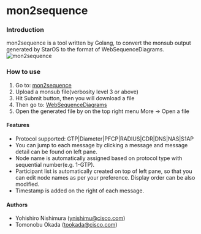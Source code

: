 # mon2sequence

### Introduction
mon2sequence is a tool written by Golang, to convert the monsub output generated by StarOS to the format of WebSequenceDiagrams.
![mon2sequence](http://jtac-mobile-tool1:8090/mon2sequence.png)

### How to use
1. Go to: [mon2sequence](http://jtac-mobile-tool1:8090/mon2seq.html)
2. Upload a monsub file(verbosity level 3 or above)
3. Hit Submit button, then you will download a file
4. Then go to: [WebSequenceDiagrams](http://sjc-web10-lnx.cisco.com:1086/) 
5. Open the generated file by on the top right menu More -> Open a file

#### Features
- Protocol supported: GTP|Diameter|PFCP|RADIUS|CDR|DNS|NAS|S1AP
- You can jump to each message by clicking a message and message detail can be found on left pane.
- Node name is automatically assigned based on protocol type with sequential number(e.g. 1-GTP).
- Participant list is automatically created on top of left pane, so that you can edit node names as per your preference. Display order can be also modified.
- Timestamp is added on the right of each message. 

#### Authors
- Yohishiro Nishimura (ynishimu@cisco.com)
- Tomonobu Okada (tookada@cisco.com)